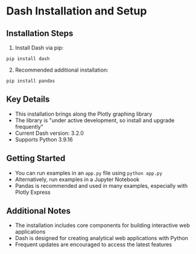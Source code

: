# Dash Installation and Setup

## Installation Steps
1. Install Dash via pip:
```
pip install dash
```

2. Recommended additional installation:
```
pip install pandas
```

## Key Details
- This installation brings along the Plotly graphing library
- The library is "under active development, so install and upgrade frequently"
- Current Dash version: 3.2.0
- Supports Python 3.9.16

## Getting Started
- You can run examples in an `app.py` file using `python app.py`
- Alternatively, run examples in a Jupyter Notebook
- Pandas is recommended and used in many examples, especially with Plotly Express

## Additional Notes
- The installation includes core components for building interactive web applications
- Dash is designed for creating analytical web applications with Python
- Frequent updates are encouraged to access the latest features